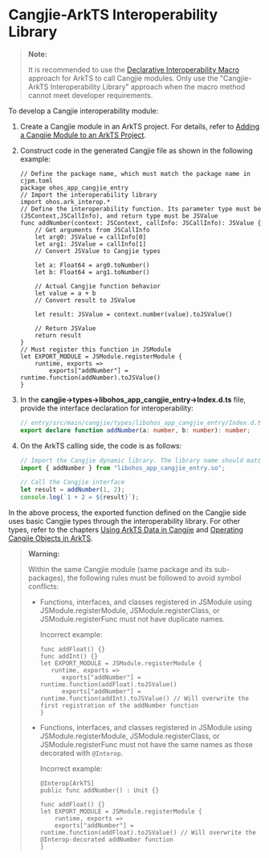 # Cangjie-ArkTS Interoperability Library

> **Note:**
>
> It is recommended to use the [Declarative Interoperability Macro](./interoperability_macro.md) approach for ArkTS to call Cangjie modules. Only use the "Cangjie-ArkTS Interoperability Library" approach when the macro method cannot meet developer requirements.

To develop a Cangjie interoperability module:

1. Create a Cangjie module in an ArkTS project. For details, refer to [Adding a Cangjie Module to an ArkTS Project](./add_cangjie_module.md).

2. Construct code in the generated Cangjie file as shown in the following example:

    ```cangjie
    // Define the package name, which must match the package name in cjpm.toml
    package ohos_app_cangjie_entry
    // Import the interoperability library
    import ohos.ark_interop.*
    // Define the interoperability function. Its parameter type must be (JSContext,JSCallInfo), and return type must be JSValue
    func addNumber(context: JSContext, callInfo: JSCallInfo): JSValue {
        // Get arguments from JSCallInfo
        let arg0: JSValue = callInfo[0]
        let arg1: JSValue = callInfo[1]
        // Convert JSValue to Cangjie types

        let a: Float64 = arg0.toNumber()
        let b: Float64 = arg1.toNumber()

        // Actual Cangjie function behavior
        let value = a + b
        // Convert result to JSValue

        let result: JSValue = context.number(value).toJSValue()

        // Return JSValue
        return result
    }
    // Must register this function in JSModule
    let EXPORT_MODULE = JSModule.registerModule {
        runtime, exports =>
            exports["addNumber"] = runtime.function(addNumber).toJSValue()
    }
    ```

3. In the **cangjie->types->libohos_app_cangjie_entry->Index.d.ts** file, provide the interface declaration for interoperability:

    ```typescript
    // entry/src/main/cangjie/types/libohos_app_cangjie_entry/Index.d.ts
    export declare function addNumber(a: number, b: number): number;
    ```

4. On the ArkTS calling side, the code is as follows:

    ```typescript
    // Import the Cangjie dynamic library. The library name should match the Cangjie package name, which must be consistent with the package name of the interoperability interface
    import { addNumber } from "libohos_app_cangjie_entry.so";

    // Call the Cangjie interface
    let result = addNumber(1, 2);
    console.log(`1 + 2 = ${result}`);
    ```

In the above process, the exported function defined on the Cangjie side uses basic Cangjie types through the interoperability library. For other types, refer to the chapters [Using ArkTS Data in Cangjie](./operating_ArkTS_data.md) and [Operating Cangjie Objects in ArkTS](./operating_cangjie_objects.md).

> **Warning:**
>
> Within the same Cangjie module (same package and its sub-packages), the following rules must be followed to avoid symbol conflicts:
> - Functions, interfaces, and classes registered in JSModule using JSModule.registerModule, JSModule.registerClass, or JSModule.registerFunc must not have duplicate names.
>
>   Incorrect example:
>
>   ```cangjie
>   func addFloat() {}
>   func addInt() {}
>   let EXPORT_MODULE = JSModule.registerModule {
>      runtime, exports =>
>         exports["addNumber"] = runtime.function(addFloat).toJSValue()
>         exports["addNumber"] = runtime.function(addInt).toJSValue() // Will overwrite the first registration of the addNumber function
>   }
>   ```
>
> - Functions, interfaces, and classes registered in JSModule using JSModule.registerModule, JSModule.registerClass, or JSModule.registerFunc must not have the same names as those decorated with `@Interop`.
>
>   Incorrect example:
>
>   ```cangjie
>   @Interop[ArkTS]
>   public func addNumber() : Unit {}
>
>   func addFloat() {}
>   let EXPORT_MODULE = JSModule.registerModule {
>       runtime, exports =>
>       exports["addNumber"] = runtime.function(addFloat).toJSValue() // Will overwrite the @Interop-decorated addNumber function
>   }
>   ```